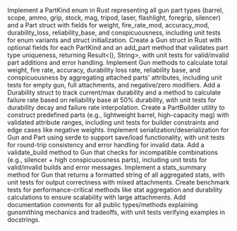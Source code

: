 Implement a PartKind enum in Rust representing all gun part types (barrel, scope, ammo, grip, stock, mag, tripod, laser, flashlight, foregrip, silencer) and a Part struct with fields for weight, fire_rate_mod, accuracy_mod, durability_loss, reliability_base, and conspicuousness, including unit tests for enum variants and struct initialization.
Create a Gun struct in Rust with optional fields for each PartKind and an add_part method that validates part type uniqueness, returning Result<(), String>, with unit tests for valid/invalid part additions and error handling.
Implement Gun methods to calculate total weight, fire rate, accuracy, durability loss rate, reliability base, and conspicuousness by aggregating attached parts' attributes, including unit tests for empty gun, full attachments, and negative/zero modifiers.
Add a Durability struct to track current/max durability and a method to calculate failure rate based on reliability base at 50% durability, with unit tests for durability decay and failure rate interpolation.
Create a PartBuilder utility to construct predefined parts (e.g., lightweight barrel, high-capacity mag) with validated attribute ranges, including unit tests for builder constraints and edge cases like negative weights.
Implement serialization/deserialization for Gun and Part using serde to support save/load functionality, with unit tests for round-trip consistency and error handling for invalid data.
Add a validate_build method to Gun that checks for incompatible combinations (e.g., silencer + high conspicuousness parts), including unit tests for valid/invalid builds and error messages.
Implement a stats_summary method for Gun that returns a formatted string of all aggregated stats, with unit tests for output correctness with mixed attachments.
Create benchmark tests for performance-critical methods like stat aggregation and durability calculations to ensure scalability with large attachments.
Add documentation comments for all public types/methods explaining gunsmithing mechanics and tradeoffs, with unit tests verifying examples in docstrings.
